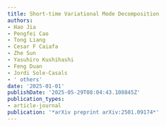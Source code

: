 ```yaml
---
title: Short-time Variational Mode Decomposition
authors:
- Hao Jia
- Pengfei Cao
- Tong Liang
- Cesar F Caiafa
- Zhe Sun
- Yasuhiro Kushihashi
- Feng Duan
- Jordi Sole-Casals
- ' others'
date: '2025-01-01'
publishDate: '2025-05-29T08:04:43.108845Z'
publication_types:
- article-journal
publication: '*arXiv preprint arXiv:2501.09174*'
---
```

